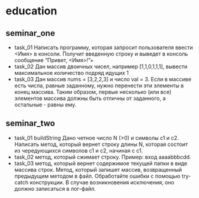 # education
## seminar_one
* task_01 Написать программу, которая запросит пользователя ввести <Имя> в консоли. Получит введенную строку и выведет в консоль сообщение “Привет, <Имя>!”+
* task_02 Дан массив двоичных чисел, например [1,1,0,1,1,1], вывести максимальное количество подряд идущих 1
* task_03 Дан массив nums = [3,2,2,3] и число val = 3. Если в массиве есть числа, равные заданному, нужно перенести эти элементы в конец массива.
Таким образом, первые несколько (или все) элементов массива должны быть отличны от заданного, а остальные - равны ему.
## seminar_two
* task_01 buildString Дано четное число N (>0) и символы c1 и c2. Написать метод, который вернет строку длины N, которая состоит из чередующихся символов c1 и c2, начиная с c1.
* task_02 метод, который сжимает строку. Пример: вход aaaabbbcdd.
* task_03 метод, который вернет содержимое текущей папки в виде массива строк. Метод, который запишет массив, возвращенный предыдущим методом в файл. Обработайте ошибки с помощью try-catch конструкции. В случае возникновения исключения, оно должно записаться в лог-файл.